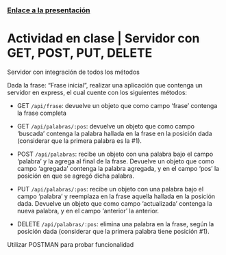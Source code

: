 ### [Enlace a la presentación](https://docs.google.com/presentation/d/1PldXBv1U1BwGrWBWW8cjJfA0oVXW3rU5uw21C8Q9kNc/edit#slide=id.g1267f3579e2_0_77)

# Actividad en clase | Servidor con GET, POST, PUT, DELETE

Servidor con integración de todos los métodos

Dada la frase: “Frase inicial”, realizar una aplicación que contenga un servidor en express, el cual cuente con los siguientes métodos: 

- GET `/api/frase`: devuelve un objeto que como campo ‘frase’ contenga la frase completa

- GET `/api/palabras/:pos`: devuelve un objeto que como campo ‘buscada’ contenga la palabra hallada en la frase en la posición dada (considerar que la primera palabra es la #1).

- POST `/api/palabras`: recibe un objeto con una palabra bajo el campo ‘palabra’ y la agrega al final de la frase. Devuelve un objeto que como campo ‘agregada’ contenga la palabra agregada, y en el campo ‘pos’ la posición en que se agregó dicha palabra.

- PUT `/api/palabras/:pos`: recibe un objeto con una palabra bajo el campo ‘palabra’ y reemplaza en la frase aquella hallada en la posición dada. Devuelve un objeto que como campo ‘actualizada’ contenga la nueva palabra, y en el campo ‘anterior’ la anterior.

- DELETE `/api/palabras/:pos`: elimina una palabra en la frase, según la posición dada (considerar que la primera palabra tiene posición #1).

Utilizar POSTMAN para probar funcionalidad
